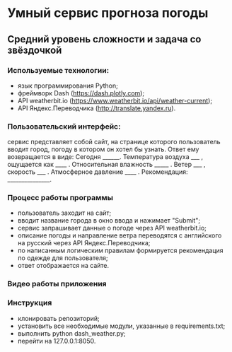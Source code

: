 # Умный сервис прогноза погоды
## Средний уровень сложности и задача со звёздочкой

### Используемые технологии:
  - язык программирования Python;
  - фреймворк Dash (https://dash.plotly.com);
  - API weatherbit.io (https://www.weatherbit.io/api/weather-current);
  - API Яндекс.Переводчика (http://translate.yandex.ru).
### Пользовательский интерфейс:
  сервис представляет собой сайт, на странице которого пользователь вводит город, погоду в котором он хотел бы узнать. Ответ ему возвращается в виде: Сегодня ______. Температура воздуха ___ , ощущается как ____ . Относительная влажность _____ . Ветер ___ , скорость ___ . Атмосферное давление ____ . Рекомендация: _______________.


### Процесс работы программы
 - пользователь заходит на сайт;
 - вводит название города в окно ввода и нажимает "Submit";
 - сервис запрашивает данные о погоде через API weatherbit.io;
 - описание погоды и направление ветра переводятся с английского на русский через API Яндекс.Переводчика;
 - по написанным логическим правилам формируется рекомендация по одежде для пользователя;
 - ответ отображается на сайте.
 
### Видео работы приложения

### Инструкция
  - клонировать репозиторий;
  - установить все необходимые модули, указанные в requirements.txt;
  - выполнить python dash_weather.py;
  - перейти на 127.0.0.1:8050.
 
